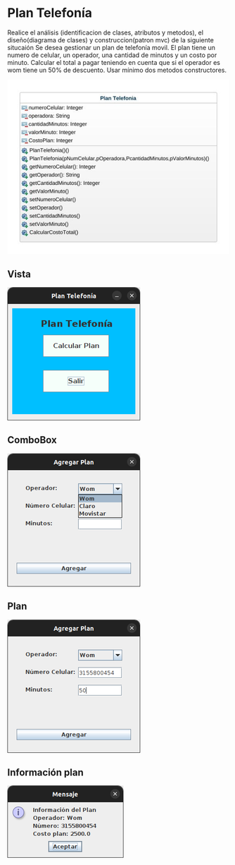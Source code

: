 # Plan Telefonía
Realice el análisis (identificacion de clases, atributos y metodos), el diseño(diagrama de clases) y construccion(patron mvc) de la siguiente situcaión
Se desea gestionar un plan de telefonía movil. El plan tiene un numero de celular, un operador, una cantidad de minutos y un costo por minuto.
Calcular el total a pagar teniendo en cuenta que si el operador es wom tiene un 50% de descuento. 
Usar mínimo dos metodos constructores.

![Diagrama de clase](Diagramadeclase.jpeg)

## Vista
![interfaz grafica](interfazGrafica.png)

## ComboBox
![combobox](comboBox.png)

## Plan
![datos plan](plan.png)

## Información plan
![mensaje](mensajePlan.png)